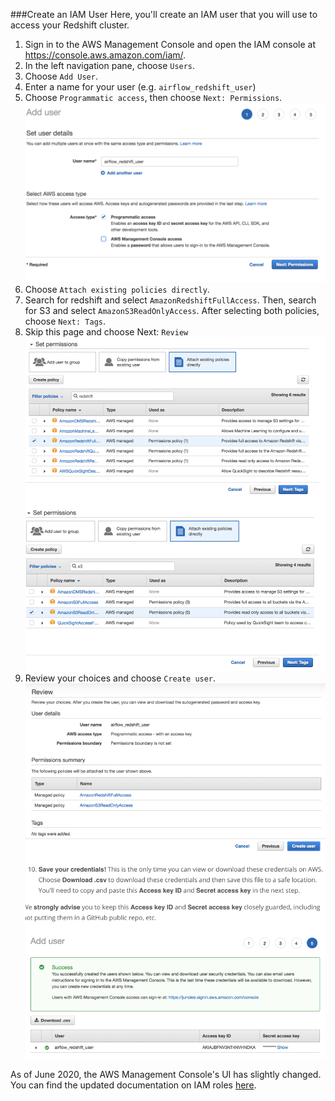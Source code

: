 ###Create an IAM User
Here, you'll create an IAM user that you will use to access your Redshift cluster.

1. Sign in to the AWS Management Console and open the IAM console at https://console.aws.amazon.com/iam/.
2. In the left navigation pane, choose ```Users```.
3. Choose ```Add User```.
4. Enter a name for your user (e.g. ```airflow_redshift_user```)
5. Choose ```Programmatic access```, then choose ```Next: Permissions```.
    ![image](../images/iam1.png)
6. Choose ```Attach existing policies directly```.
7. Search for redshift and select ```AmazonRedshiftFullAccess```. Then, search for S3 and select ```AmazonS3ReadOnlyAccess```. After selecting both policies, choose ```Next: Tags```.
8. Skip this page and choose Next: ```Review```
    ![image](../images/ima2.png)
9. Review your choices and choose ```Create user```.
    ![image](../images/iam3.png)
    
As of June 2020, the AWS Management Console's UI has slightly changed. You can find the updated documentation on IAM roles [here](https://docs.aws.amazon.com/IAM/latest/UserGuide/id_roles.html).



